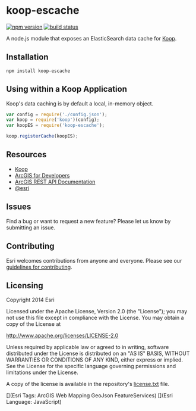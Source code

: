 # koop-escache

[![npm version][npm-img]][npm-url]
[![build status][travis-img]][travis-url]

[npm-img]: https://img.shields.io/npm/v/koop-escache.svg?style=flat-square
[npm-url]: https://www.npmjs.com/package/koop-escache
[travis-img]: https://img.shields.io/travis/koopjs/koop-escache.svg?style=flat-square
[travis-url]: https://travis-ci.org/koopjs/koop-escache

A node.js module that exposes an ElasticSearch data cache for [Koop](https://github.com/Esri/koop).

## Installation

```
npm install koop-escache
```

## Using within a Koop Application

Koop's data caching is by default a local, in-memory object. 

```js
var config = require('./config.json');
var koop = require('koop')(config);
var koopES = require('koop-escache');

koop.registerCache(koopES);
```

## Resources
* [Koop](https://github.com/Esri/koop)
* [ArcGIS for Developers](http://developers.arcgis.com)
* [ArcGIS REST API Documentation](http://resources.arcgis.com/en/help/arcgis-rest-api/)
* [@esri](http://twitter.com/esri)

## Issues
Find a bug or want to request a new feature?  Please let us know by submitting an issue.

## Contributing
Esri welcomes contributions from anyone and everyone. Please see our [guidelines for contributing](https://github.com/esri/contributing).

## Licensing
Copyright 2014 Esri

Licensed under the Apache License, Version 2.0 (the "License");
you may not use this file except in compliance with the License.
You may obtain a copy of the License at

   http://www.apache.org/licenses/LICENSE-2.0

Unless required by applicable law or agreed to in writing, software
distributed under the License is distributed on an "AS IS" BASIS,
WITHOUT WARRANTIES OR CONDITIONS OF ANY KIND, either express or implied.
See the License for the specific language governing permissions and
limitations under the License.

A copy of the license is available in the repository's [license.txt](license.txt) file.

[](Esri Tags: ArcGIS Web Mapping GeoJson FeatureServices)
[](Esri Language: JavaScript)
